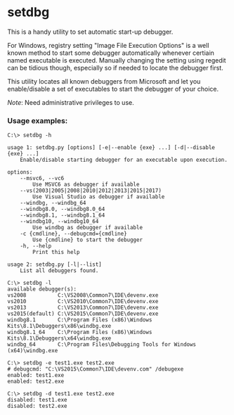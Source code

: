 # setdbg

This is a handy utility to set automatic start-up debugger.

For Windows, registry setting "Image File Execution Options" is a well
known method to start some debugger automatically whenever certiain
named executable is executed.  Manually changing the setting using
regedit can be tidious though, especially so if needed to locate the
debugger first.

This utility locates all known debuggers from Microsoft and let you
enable/disable a set of executables to start the debugger of your
choice.

*Note*: Need administrative privileges to use.

### Usage examples:

```
C:\> setdbg -h

usage 1: setdbg.py [options] [-e|--enable {exe} ...] [-d|--disable {exe} ...]
    Enable/disable starting debugger for an executable upon execution.

options:
    --msvc6, --vc6
        Use MSVC6 as debugger if available
    --vs(2003|2005|2008|2010|2012|2013|2015|2017)
        Use Visual Studio as debugger if available
    --windbg, --windbg_64
    --windbg8.0, --windbg8.0_64
    --windbg8.1, --windbg8.1_64
    --windbg10, --windbg10_64
        Use windbg as debugger if available
    -c {cmdline}, --debugcmd={cmdline}
        Use {cmdline} to start the debugger
    -h, --help
        Print this help

usage 2: setdbg.py [-l|--list]
    List all debuggers found.
```

```
C:\> setdbg -l
available debugger(s):
vs2008          C:\VS2008\Common7\IDE\devenv.exe
vs2010          C:\VS2010\Common7\IDE\devenv.exe
vs2013          C:\VS2013\Common7\IDE\devenv.exe
vs2015(default) C:\VS2015\Common7\IDE\devenv.exe
windbg8.1       C:\Program Files (x86)\Windows Kits\8.1\Debuggers\x86\windbg.exe
windbg8.1_64    C:\Program Files (x86)\Windows Kits\8.1\Debuggers\x64\windbg.exe
windbg_64       C:\Program Files\Debugging Tools for Windows (x64)\windbg.exe
```

```
C:\> setdbg -e test1.exe test2.exe
# debugcmd: "C:\VS2015\Common7\IDE\devenv.com" /debugexe
enabled: test1.exe
enabled: test2.exe
```

```
C:\> setdbg -d test1.exe test2.exe
disabled: test1.exe
disabled: test2.exe
```
